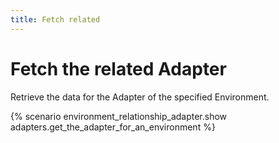 ```yaml
---
title: Fetch related
---
```


# Fetch the related Adapter

Retrieve the data for the Adapter of the specified Environment.

{% scenario environment_relationship_adapter.show adapters.get_the_adapter_for_an_environment %}
